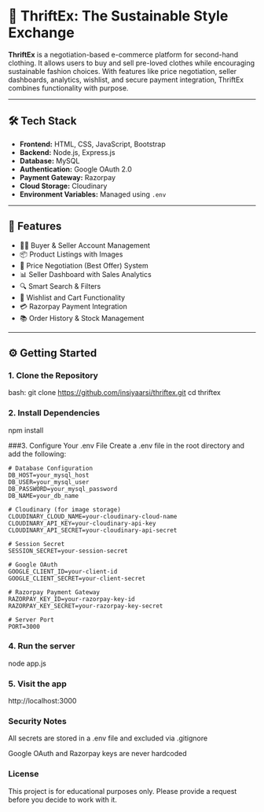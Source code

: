# 👗 ThriftEx: The Sustainable Style Exchange

**ThriftEx** is a negotiation-based e-commerce platform for second-hand clothing. It allows users to buy and sell pre-loved clothes while encouraging sustainable fashion choices. With features like price negotiation, seller dashboards, analytics, wishlist, and secure payment integration, ThriftEx combines functionality with purpose.

---

## 🛠️ Tech Stack

- **Frontend:** HTML, CSS, JavaScript, Bootstrap  
- **Backend:** Node.js, Express.js  
- **Database:** MySQL  
- **Authentication:** Google OAuth 2.0  
- **Payment Gateway:** Razorpay  
- **Cloud Storage:** Cloudinary  
- **Environment Variables:** Managed using `.env`

---

## 🚀 Features

- 🧑‍💼 Buyer & Seller Account Management
- 📦 Product Listings with Images
- 💬 Price Negotiation (Best Offer) System
- 📊 Seller Dashboard with Sales Analytics
- 🔍 Smart Search & Filters
- 🛒 Wishlist and Cart Functionality
- 💳 Razorpay Payment Integration
- 📚 Order History & Stock Management

---

## ⚙️ Getting Started

### 1. Clone the Repository

bash: 
git clone https://github.com/insiyaarsi/thriftex.git
cd thriftex 

### 2. Install Dependencies
npm install

###3. Configure Your .env File
Create a .env file in the root directory and add the following:

```
# Database Configuration
DB_HOST=your_mysql_host
DB_USER=your_mysql_user
DB_PASSWORD=your_mysql_password
DB_NAME=your_db_name

# Cloudinary (for image storage)
CLOUDINARY_CLOUD_NAME=your-cloudinary-cloud-name
CLOUDINARY_API_KEY=your-cloudinary-api-key
CLOUDINARY_API_SECRET=your-cloudinary-api-secret

# Session Secret
SESSION_SECRET=your-session-secret

# Google OAuth
GOOGLE_CLIENT_ID=your-client-id
GOOGLE_CLIENT_SECRET=your-client-secret

# Razorpay Payment Gateway
RAZORPAY_KEY_ID=your-razorpay-key-id
RAZORPAY_KEY_SECRET=your-razorpay-key-secret

# Server Port
PORT=3000
```

### 4. Run the server
node app.js

### 5. Visit the app
http://localhost:3000

### Security Notes
All secrets are stored in a .env file and excluded via .gitignore

Google OAuth and Razorpay keys are never hardcoded

### License
This project is for educational purposes only.
Please provide a request before you decide to work with it. 
